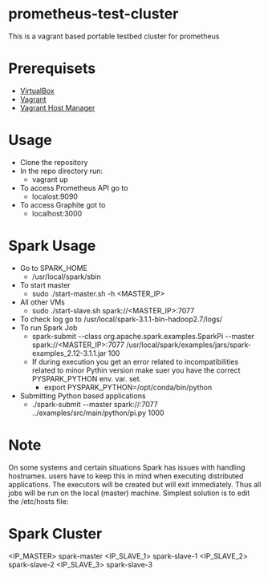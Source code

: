 # prometheus-test-cluster
This is a vagrant based portable testbed cluster for prometheus

# Prerequisets
* [VirtualBox](https://www.virtualbox.org/)
* [Vagrant](https://www.vagrantup.com/)
* [Vagrant Host Manager](https://github.com/devopsgroup-io/vagrant-hostmanager)

# Usage
* Clone the repository
* In the repo directory run:
  * vagrant up
* To access Prometheus API go to
  * localost:9090
* To access Graphite got to
  * localhost:3000
# Spark Usage
* Go to SPARK_HOME
  * /usr/local/spark/sbin
* To start master
  * sudo ./start-master.sh -h <MASTER_IP>
* All other VMs
  * sudo ./start-slave.sh spark://<MASTER_IP>:7077
* To check log go to /usr/local/spark-3.1.1-bin-hadoop2.7/logs/
* To run Spark Job
    * spark-submit --class org.apache.spark.examples.SparkPi --master spark://<MASTER_IP>:7077 /usr/local/spark/examples/jars/spark-examples_2.12-3.1.1.jar 100
    * If during execution you get an error related to incompatibilities related to minor Pythin version
    make suer you have the correct PYSPARK_PYTHON env. var.  set.
        * export PYSPARK_PYTHON=/opt/conda/bin/python
* Submitting Python based applications
    * ./spark-submit --master spark://<master>:7077 ../examples/src/main/python/pi.py 1000


# Note

On some systems and certain situations Spark has issues with handling hostnames. users have to keep this in mind when 
executing distributed applications. The executors will be created but will exit immediately. Thus all jobs will be run on the
local (master) machine. Simplest solution is to edit the /etc/hosts file:

# Spark Cluster
<IP_MASTER>  spark-master
<IP_SLAVE_1> spark-slave-1
<IP_SLAVE_2> spark-slave-2
<IP_SLAVE_3> spark-slave-3
